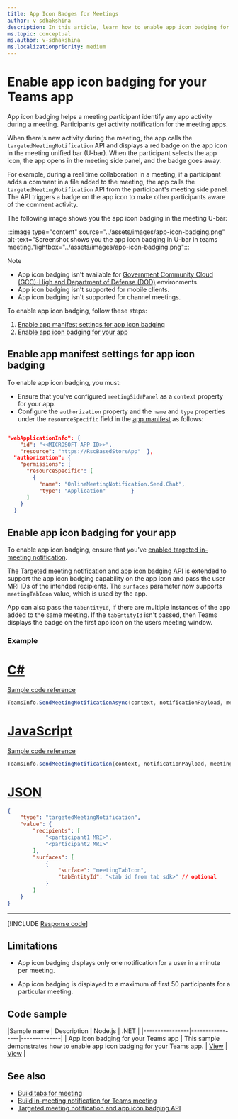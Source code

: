 ```yaml
---
title: App Icon Badges for Meetings
author: v-sdhakshina
description: In this article, learn how to enable app icon badging for your Microsoft Teams app in meeting.
ms.topic: conceptual
ms.author: v-sdhakshina
ms.localizationpriority: medium
---
```


# Enable app icon badging for your Teams app

App icon badging helps a meeting participant identify any app activity during a meeting. Participants get activity notification for the meeting apps.

When there's new activity during the meeting, the app calls the `targetedMeetingNotification` API and displays a red badge on the app icon in the meeting unified bar (U-bar). When the participant selects the app icon, the app opens in the meeting side panel, and the badge goes away.

For example, during a real time collaboration in a meeting, if a participant adds a comment in a file added to the meeting, the app calls the `targetedMeetingNotification` API from the participant's meeting side panel. The API triggers a badge on the app icon to make other participants aware of the comment activity.

The following image shows you the app icon badging in the meeting U-bar:

:::image type="content" source="../assets/images/app-icon-badging.png" alt-text="Screenshot shows you the app icon badging in U-bar in teams meeting."lightbox="../assets/images/app-icon-badging.png":::

> [!NOTE]
>
> * App icon badging isn't available for [Government Community Cloud (GCC)-High and Department of Defense (DOD)](~/concepts/app-fundamentals-overview.md#government-community-cloud) environments.
> * App icon badging isn't supported for mobile clients.
> * App icon badging isn't supported for channel meetings.

To enable app icon badging, follow these steps:

1. [Enable app manifest settings for app icon badging](#enable-app-manifest-settings-for-app-icon-badging)
1. [Enable app icon badging for your app](#enable-app-icon-badging-for-your-app)

## Enable app manifest settings for app icon badging

To enable app icon badging, you must:

* Ensure that you've configured `meetingSidePanel` as a `context` property for your app.
* Configure the `authorization` property and the `name` and `type` properties under the `resourceSpecific` field in the [app manifest](../resources/schema/manifest-schema.md#authorization) as follows:

```json

"webApplicationInfo": {
    "id": "<<MICROSOFT-APP-ID>>",
    "resource": "https://RscBasedStoreApp"  },
  "authorization": {
    "permissions": {
      "resourceSpecific": [
        {
          "name": "OnlineMeetingNotification.Send.Chat",
          "type": "Application"        }
      ]
    }
  }
```

## Enable app icon badging for your app

To enable app icon badging, ensure that you've [enabled targeted in-meeting notification](in-meeting-notification-for-meeting.md#enable-targeted-in-meeting-notification).

The [Targeted meeting notification and app icon badging API](meeting-apps-apis.md#targeted-meeting-notification-and-app-icon-badging-api) is extended to support the app icon badging capability on the app icon and pass the user MRI IDs of the intended recipients. The `surfaces` parameter now supports `meetingTabIcon` value, which is used by the app.

App can also pass the `tabEntityId`, if there are multiple instances of the app added to the same meeting. If the `tabEntityId` isn't passed, then Teams displays the badge on the first app icon on the users meeting window.

### Example

# [C#](#tab/csharp)

[Sample code reference](https://github.com/OfficeDev/Microsoft-Teams-Samples/blob/main/samples/meetings-app-icon-badging/csharp/AppIconBadgingInMeetings/Bots/AppIconBadgingInMeeting.cs#L108)

```csharp
TeamsInfo.SendMeetingNotificationAsync(context, notificationPayload, meetingId);
```

# [JavaScript](#tab/javascript)

[Sample code reference](https://github.com/OfficeDev/Microsoft-Teams-Samples/blob/main/samples/meetings-app-icon-badging/nodejs/bots/teamsBot.js#L83)

```javascript
TeamsInfo.sendMeetingNotification(context, notificationPayload, meetingId);
```

# [JSON](#tab/json)

```json
{
    "type": "targetedMeetingNotification",
    "value": {
        "recipients": [
            "<participant1 MRI>",
            "<participant2 MRI>" 
        ],
        "surfaces": [
            {
                "surface": "meetingTabIcon",
                "tabEntityId": "<tab id from tab sdk>" // optional           
            }
        ]
    }
}
```

---

[!INCLUDE [Response code](../includes/meeting-response-code.md)]

## Limitations

* App icon badging displays only one notification for a user in a minute per meeting.

* App icon badging is displayed to a maximum of first 50 participants for a particular meeting.

## Code sample

|Sample name | Description | Node.js | .NET |
|----------------|-----------------|--------------|
| App icon badging for your Teams app | This sample demonstrates how to enable app icon badging for your Teams app. | [View](https://github.com/OfficeDev/Microsoft-Teams-Samples/tree/main/samples/meetings-app-icon-badging/nodejs) | [View](https://github.com/OfficeDev/Microsoft-Teams-Samples/tree/main/samples/meetings-app-icon-badging/csharp) |

## See also

* [Build tabs for meeting](build-tabs-for-meeting.md)
* [Build in-meeting notification for Teams meeting](in-meeting-notification-for-meeting.md)
* [Targeted meeting notification and app icon badging API](meeting-apps-apis.md#targeted-meeting-notification-and-app-icon-badging-api)
